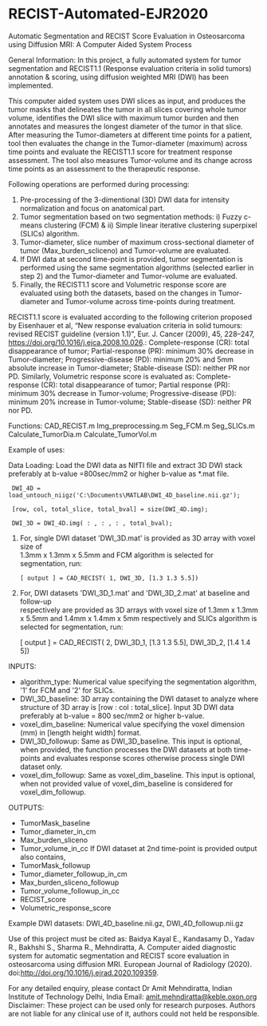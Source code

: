 # RECIST-Automated-EJR2020

Automatic Segmentation and RECIST Score Evaluation in Osteosarcoma using Diffusion MRI: A Computer Aided System Process

General Information:  In this project, a fully automated system for tumor segmentation and RECIST1.1 (Response evaluation criteria in solid tumors) annotation & scoring, using diffusion weighted MRI (DWI) has been implemented.

This computer aided system uses DWI slices as input, and produces the tumor masks that delineates the tumor in all slices covering whole tumor volume, identifies the DWI slice with maximum tumor burden and then annotates and measures the longest diameter of the tumor in that slice. After measuring the Tumor-diameters at different time points for a patient, tool then evaluates the change in the Tumor-diameter (maximum) across time points and evaluate the RECIST1.1 score for treatment response assessment. The tool also measures Tumor-volume and its change across time points as an assessment to the therapeutic response.

Following operations are performed during processing:

1.	Pre-processing of the 3-dimentional (3D) DWI data for intensity normalization and focus on anatomical part.
2.	Tumor segmentation based on two segmentation methods: i) Fuzzy c-means clustering (FCM) & ii) Simple linear iterative clustering superpixel (SLICs) algorithm.
3.	Tumor-diameter, slice number of maximum cross-sectional diameter of tumor (Max_burden_scliceno) and Tumor-volume are evaluated.
4.	If DWI data at second time-point is provided, tumor segmentation is performed using the same segmentation algorithms (selected earlier in step 2) and the Tumor-diameter and Tumor-volume are evaluated.
5.	Finally, the RECIST1.1 score and Volumetric response score are evaluated using both the datasets, based on the changes in Tumor-diameter and Tumor-volume across time-points during treatment. 

RECIST1.1 score is evaluated according to the following criterion proposed by Eisenhauer et al, “New response evaluation criteria in solid tumours: revised RECIST guideline (version 1.1)”, Eur. J. Cancer (2009), 45, 228–247, https://doi.org/10.1016/j.ejca.2008.10.026.:
Complete-response (CR): total disappearance of tumor;
Partial-response (PR): minimum 30% decrease in Tumor-diameter; 
Progressive-disease (PD): minimum 20% and 5mm absolute increase in Tumor-diameter; 
Stable-disease (SD): neither PR nor PD. 
Similarly, Volumetric response score is evaluated as: 
Complete-response (CR): total disappearance of tumor; 
Partial response (PR): minimum 30% decrease in Tumor-volume; 
Progressive-disease (PD): minimum 20% increase in Tumor-volume; 
Stable-disease (SD): neither PR nor PD.


Functions:
CAD_RECIST.m
Img_preprocessing.m
Seg_FCM.m
Seg_SLICs.m
Calculate_TumorDia.m
Calculate_TumorVol.m

Example of uses:

Data Loading: Load the DWI data as NIfTI file and extract 3D DWI stack preferably at 
                        b-value =800sec/mm2 or higher b-value as *.mat file.

     DWI_4D = load_untouch_niigz('C:\Documents\MATLAB\DWI_4D_baseline.nii.gz');

     [row, col, total_slice, total_bval] = size(DWI_4D.img);

     DWI_3D = DWI_4D.img( : , : , : , total_bval);


1. For, single DWI dataset 'DWI_3D.mat' is provided as 3D array with voxel size of  
    1.3mm x 1.3mm x 5.5mm and FCM algorithm is selected for segmentation, run:
      
       [ output ] = CAD_RECIST( 1, DWI_3D, [1.3 1.3 5.5]) 

2. For, DWI datasets 'DWI_3D_1.mat' and 'DWI_3D_2.mat' at baseline and follow-up  
    respectively are provided as 3D arrays with voxel size of 1.3mm x 1.3mm x 5.5mm and 
  1.4mm x 1.4mm x 5mm respectively and SLICs algorithm is selected for segmentation, run:
      
      [ output ] = CAD_RECIST( 2, DWI_3D_1, [1.3 1.3 5.5], DWI_3D_2, [1.4 1.4 5]) 


INPUTS:
- algorithm_type: Numerical value specifying the segmentation algorithm, '1' for FCM and '2'
                             for SLICs. 
- DWI_3D_baseline: 3D array containing the DWI dataset to analyze where structure of 3D 
                                  array is [row : col : total_slice]. Input 3D DWI data preferably at 
                                  b-value = 800 sec/mm2 or higher b-value.
- voxel_dim_baseline: Numerical value specifying the voxel dimension (mm)
                                     in [length height width] format.
- DWI_3D_followup: Same as DWI_3D_baseline. This input is optional, when   provided,
                                    the function processes the DWI datasets at both time-points and 
                                    evaluates response scores otherwise process single DWI dataset only. 
- voxel_dim_followup: Same as voxel_dim_baseline. This input is optional, when not 
                                      provided value of voxel_dim_baseline is considered for 
                                      voxel_dim_followup.

OUTPUTS: 
- TumorMask_baseline 
- Tumor_diameter_in_cm
- Max_burden_sliceno
- Tumor_volume_in_cc
If DWI dataset at 2nd time-point is provided output also contains,
- TumorMask_followup
- Tumor_diameter_followup_in_cm
- Max_burden_sliceno_followup
- Tumor_volume_followup_in_cc 
- RECIST_score
- Volumetric_response_score

Example DWI datasets: DWI_4D_baseline.nii.gz, DWI_4D_followup.nii.gz 


Use of this project must be cited as: Baidya Kayal E., Kandasamy D., Yadav R., Bakhshi S., Sharma R., Mehndiratta, A. Computer aided diagnostic system for automatic segmentation and RECIST score evaluation in osteosarcoma using diffusion MRI. European Journal of Radiology (2020). doi:http://doi.org/10.1016/j.ejrad.2020.109359.

For any detailed enquiry, please contact Dr Amit Mehndiratta, Indian Institute of Technology Delhi, India Email: amit.mehndiratta@keble.oxon.org
Disclaimer: These project can be used only for research purposes. Authors are not liable for any clinical use of it, authors could not held be responsible.
